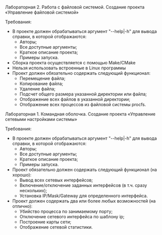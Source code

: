 Лабораторная 2. Работа с файловой системой. Создание проекта «Управление файловой системой»

Требования:
  - В проекте должен обрабатываться аргумент "--help|-h" для вывода справки, в которой отображаются:
    - Авторы;
    - Все доступные аргументы;
    - Краткое описание проекта;
    - Примеры запуска.
  - Сборка проекта осуществляется с помощью Make/CMake
  - Нельзя использовать встроенные в Linux программы
  - Проект должен обязательно содержать следующий функционал:
    - Перемещение файла;
    - Копирование файла;
    - Удаление файла;
    - Подсчет общего размера указанной директории или файла;
    - Отображение всех файлов в указанной директории;
    - Отображение всех процессов из файловой системы procfs.
    
    
Лабораторная 1. Командная оболочка. Создание проекта «Управление сетевыми настройками системы»

Требования:
  - В проекте должен обрабатываться аргумент "--help|-h" для вывода справки, в которой отображаются:
    - Авторы;
    - Все доступные аргументы;
    - Краткое описание проекта;
    - Примеры запуска.
  - Проект обязательно должен содержать следующий функционал (на хорошо):
    - Вывод всех сетевых интерфейсов;
    - Включение/отключение заданных интерфейсов (в т.ч. сразу нескольких);
    - Установка IP/Mask/Gateway для определенного интерфейса.
  - Проект должен содержать два или более любых возможностей (на отлично):
    - Убийство процесса по занимаемому порту;
    - Отключение сетевого интерфейса по шаблону ip;
    - Построение карты сети;
    - Отображение сетевой статистики.
